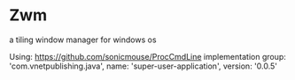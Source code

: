 # Zwm
a tiling window manager for windows os

Using: 
https://github.com/sonicmouse/ProcCmdLine
implementation group: 'com.vnetpublishing.java', name: 'super-user-application', version: '0.0.5'